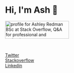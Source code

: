 # Hi, I'm Ash 👋

<a href="https://stackoverflow.com/users/3446188/ashley-redman-bsc">
  <img src="https://stackoverflow.com/users/flair/3446188.png?theme=clean" width="208" height="58" alt="profile for Ashley Redman BSc at Stack Overflow, Q&amp;A for professional and enthusiast programmers" title="profile for Ashley Redman BSc at Stack Overflow, Q&amp;A for professional and enthusiast programmers">
</a>

&nbsp;

[Twitter][twitter] <br />
[Stackoverflow][stackoverflow] <br />
[Linkedin][linkedin]

[twitter]: https://twitter.com/AJ_Redman
[stackoverflow]: https://stackoverflow.com/users/3446188/ashley-redman-bsc
[linkedin]: https://www.linkedin.com/in/ashley-redman/
